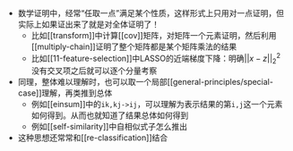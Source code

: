 - 数学证明中，经常“任取一点”满足某个性质，这样形式上只用对一点证明，但实际上如果证出来了就是对全体证明了！
  - 比如[[transform]]中计算[[cov]]矩阵，对矩阵一个元素证明，然后利用[[multiply-chain]]证明了整个矩阵都是某个矩阵乘法的结果
  - 比如[[11-feature-selection]]中LASSO的近端梯度下降：明确$||x-z||^2_2$没有交叉项之后就可以逐个分量考察
- 同理，整体难以理解时，也可以取一个局部[[general-principles/special-case]]理解，再类推到总体
  - 例如[[einsum]]中的`ik,kj->ij`，可以理解为表示结果的第`i,j`这一个元素如何得到。从而也就知道了结果总体如何得到
  - 例如[[self-similarity]]中自相似式子怎么推出
- 这种思想还常常和[[re-classification]]结合